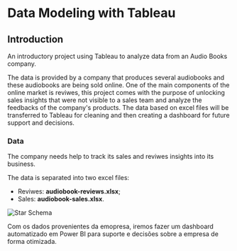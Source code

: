 # Data Modeling with Tableau

## Introduction
An introductory project using Tableau to analyze data from an Audio Books company.


The data is provided by a company that produces several audiobooks and these audiobooks are being sold online. One of the main components of the online market is reviwes, this project comes with the purpose of unlocking sales insights that were not visible to a sales team and analyze the feedbacks of the company's products. The data based on excel files will be transferred to Tableau for cleaning and then creating a dashboard for future support and decisions.


### Data 

The company needs help to track its sales and reviwes insights into its business.

The data is separated into two excel files:

- Reviwes: **audiobook-reviews.xlsx**;
- Sales: **audiobook-sales.xlsx**.

![Star Schema](sql_database.png)

Com os dados provenientes da emopresa, iremos fazer um dashboard automatizado em Power BI para suporte e decisões sobre a empresa de forma otimizada.  


